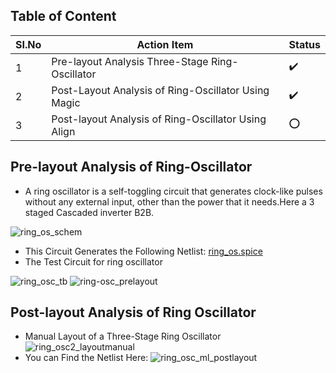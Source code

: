 ## Table of Content
|SI.No|Action Item|Status|
|-----|-----------|------|
| 1   |Pre-layout Analysis Three-Stage Ring-Oscillator|:heavy_check_mark:|
| 2   |Post-Layout Analysis of Ring-Oscillator Using Magic|:heavy_check_mark:|
| 3   |Post-layout Analysis of Ring-Oscillator Using Align|:o:|

## Pre-layout Analysis of Ring-Oscillator
- A ring oscillator is a self-toggling circuit that generates clock-like pulses without any external input, other than the power that it needs.Here a 3 staged  Cascaded inverter B2B.

![ring_os_schem](https://user-images.githubusercontent.com/53760504/222785341-e91ade4f-b632-4bc5-a5a1-cc74c0bdbae9.png)
- This Circuit Generates the Following Netlist: [ring_os.spice](https://github.com/Jayanth-sharma/msvsd2stepadc/blob/main/week4/ring_osc_pl/ring_osc.spice)
- The Test Circuit for ring oscillator
  
![ring_osc_tb](https://user-images.githubusercontent.com/53760504/222791111-e7e21212-6faa-43d6-a2c8-934e8c4dccd4.png)
![ring-osc_prelayout](https://user-images.githubusercontent.com/53760504/222791161-9ab39529-3ce4-4a69-91ad-06cc14b4f945.png)

## Post-layout Analysis of Ring Oscillator
- Manual Layout of a Three-Stage Ring Oscillator
  ![ring_osc2_layoutmanual](https://user-images.githubusercontent.com/53760504/223493101-5070a484-1bd5-4beb-8662-5a83ad0ce275.png)
- You can Find the Netlist Here:
  ![ring_osc_ml_postlayout](https://user-images.githubusercontent.com/53760504/223493769-158fb167-881d-4780-8ffc-6c6190a4af8c.png)
